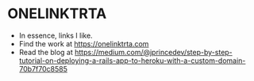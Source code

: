 # ONELINKTRTA

* In essence, links I like. 
* Find the work at https://onelinktrta.com
* Read the blog at https://medium.com/@jprincedev/step-by-step-tutorial-on-deploying-a-rails-app-to-heroku-with-a-custom-domain-70b7f70c8585